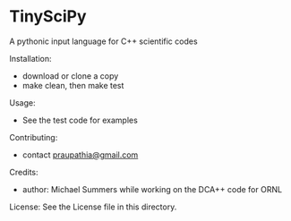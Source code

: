 # TinySciPy
A pythonic input language for C++ scientific codes

Installation:      
 - download or clone a copy
 - make clean, then make test

Usage: 
 - See the test code for examples

Contributing: 
 - contact praupathia@gmail.com

Credits: 
- author: Michael Summers while working on the DCA++ code for ORNL

License: See the License file in this directory.
